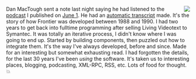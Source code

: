 <img src="http://scripting.com/images/2019/03/13/michaelJackson.png" border="0" align="right">Dan MacTough sent a note last night saying he had listened to the <a href="http://scripting.com/2020/06/01/howFrontierGotStarted.m4a">podcast</a> I published on <a href="http://scripting.com/2020/06/01.html#a204659">June 1</a>. He had an <a href="http://this.how/frontier/howFrontierGotStarted.opml">automatic transcript</a> made. It's the story of how Frontier was developed between 1988 and 1990. I had two years to get back into fulltime programming after selling Living Videotext to Symantec. It was totally an iterative process, I didn't know where I was going to end up. Started by building components, then puzzled out how to integrate them. It's the way I've always developed, before and since. Made for an interesting but somewhat exhausting read. I had forgotten the details, for the last 30 years I've been <i>using</i> the software. It's taken us to interesting places, blogging, podcasting, XML-RPC, RSS, etc. Lots of food for thought. :boom:
